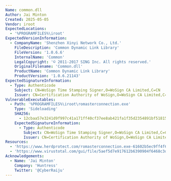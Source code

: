 ```yaml
---
Name: common.dll
Author: Jai Minton
Created: 2025-05-05
Vendor: iroot
ExpectedLocations:
  - '%PROGRAMFILES%\iroot'
ExpectedVersionInformation:
  - CompanyName: 'Shenzhen Xinyi Network Co., Ltd.'
    FileDescription: 'Common Dynamic Link Library'
    FileVersion: '1.0.6.6'
    InternalName: 'Common'
    LegalCopyright: '© 2011-2017 SING Inc. All rights reserved.'
    OriginalFilename: 'Common.dll'
    ProductName: 'Common Dynamic Link Library'
    ProductVersion: '1.0.6.21143'
ExpectedSignatureInformation:
  - Type: Authenticode
    Subject: CN=WoSign Time Stamping Signer,O=WoSign CA Limited,C=CN
    Issuer: CN=Certification Authority of WoSign,O=WoSign CA Limited,C=CN
VulnerableExecutables:
  - Path: '%PROGRAMFILES%\iroot\romasterconnection.exe'
    Type: 'Sideloading'
    SHA256:
      - 12cbaa57e3241d9f997c41a171ff40cf37ee8ab421fa1f35d2354891bf51815c
    ExpectedSignatureInformation:
      - Type: Authenticode
        Subject: CN=WoSign Time Stamping Signer,O=WoSign CA Limited,C=CN
        Issuer: CN=Certification Authority of WoSign,O=WoSign CA Limited,C=CN
Resources:
  - 'https://www.herdprotect.com/romasterconnection.exe-61602b5ec9ff4f651e87c9c4a15a7e4cc7c733aa.aspx'
  - 'https://www.virustotal.com/gui/file/5aef5d7e917612b6390904f6468c3d0dbcf30345277b3ad0fe79e62fa8003c5b'
Acknowledgements:
  - Name: 'Jai Minton'
    Company: 'Huntress'
    Twitter: '@CyberRaiju'
---
```


